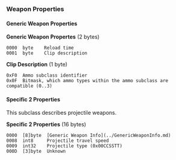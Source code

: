 ### Weapon Properties

#### Generic Weapon Properties

**Generic Weapon Propertes** (2 bytes)

    0000  byte    Reload time
    0001  byte    Clip description


**Clip Description** (1 byte)

    0xF0  Ammo subclass identifier
    0x0F  Bitmask, which ammo types within the ammo subclass are compatible (0..3)


#### Specific 2 Properties

This subclass describes projectile weapons.

**Specific 2 Properties** (16 bytes)

    0000  [8]byte  [Generic Weapon Info](../GenericWeaponInfo.md)
    0008  int8     Projectile travel speed
    0009  int32    Projectile type (0x00CCSSTT)
    000D  [3]byte  Unknown

